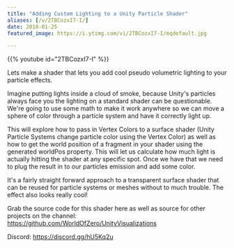 ```yaml
---
title: "Adding Custom Lighting to a Unity Particle Shader"
aliases: [/v/2TBCozxI7-I/]
date: 2018-01-25
featured_image: https://i.ytimg.com/vi/2TBCozxI7-I/mqdefault.jpg

---
```


{{% youtube id="2TBCozxI7-I" %}}

Lets make a shader that lets you add cool pseudo volumetric lighting to your particle effects.

Imagine putting lights inside a cloud of smoke, because Unity's particles always face you the lighting on a standard shader can be questionable. We're going to use some math to make it work anywhere so we can move a sphere of color through a particle system and have it correctly light up.

This will explore how to pass in Vertex Colors to a surface shader (Unity Particle Systems change particle color using the Vertex Color) as well as how to get the world position of a fragment in your shader using the generated worldPos property. This will let us calculate how much light is actually hitting the shader at any specific spot. Once we have that we need to plug the result in to our particles emission and add some color.

It's a fairly straight forward approach to a transparent surface shader that can be reused for particle systems or meshes without to much trouble. The effect also looks really cool!

Grab the source code for this shader here as well as source for other projects on the channel: https://github.com/WorldOfZero/UnityVisualizations

Discord: https://discord.gg/hU5Kq2u